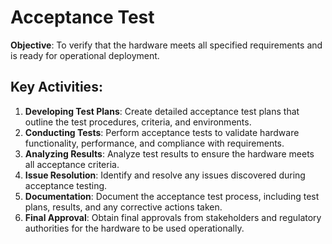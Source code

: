 # Acceptance Test

**Objective**: To verify that the hardware meets all specified requirements and is ready for operational deployment.

## Key Activities:

1. **Developing Test Plans**: Create detailed acceptance test plans that outline the test procedures, criteria, and environments.
2. **Conducting Tests**: Perform acceptance tests to validate hardware functionality, performance, and compliance with requirements.
3. **Analyzing Results**: Analyze test results to ensure the hardware meets all acceptance criteria.
4. **Issue Resolution**: Identify and resolve any issues discovered during acceptance testing.
5. **Documentation**: Document the acceptance test process, including test plans, results, and any corrective actions taken.
6. **Final Approval**: Obtain final approvals from stakeholders and regulatory authorities for the hardware to be used operationally.

